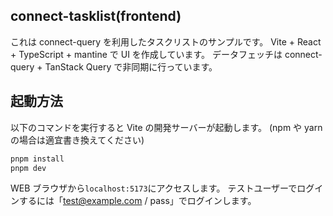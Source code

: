 ## connect-tasklist(frontend)

これは connect-query を利用したタスクリストのサンプルです。
Vite + React + TypeScript + mantine で UI を作成しています。
データフェッチは connect-query + TanStack Query で非同期に行っています。

## 起動方法

以下のコマンドを実行すると Vite の開発サーバーが起動します。
(npm や yarn の場合は適宜書き換えてください)

```bash
pnpm install
pnpm dev
```

WEB ブラウザから`localhost:5173`にアクセスします。
テストユーザーでログインするには「test@example.com / pass」でログインします。
